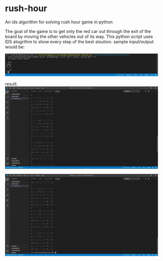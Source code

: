 # rush-hour
An ids algorithm for solving rush hour game in python

The goal of the game is to get only the red car out through the exit of the board by moving the other vehicles out of its way. This python script uses IDS alogrithm to show every step of the best sloution.
sample input/output would be:

![sample input](https://github.com/pard1s/rush-hour/blob/main/sample%20input%20sc.jpg)

result:
![smaple output1](https://github.com/pard1s/rush-hour/blob/main/sample%20output%201.jpg)

![smaple output1](https://github.com/pard1s/rush-hour/blob/main/smaple%20out%20put%202.jpg)
